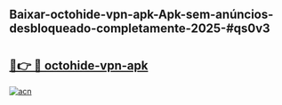 ## Baixar-octohide-vpn-apk-Apk-sem-anúncios-desbloqueado-completamente-2025-#qs0v3

# <h2><a href="https://ainizakaria.my?title=octohide-vpn-apk&ref=20M">🔗👉 🔴 octohide-vpn-apk</a></h2>

[![acn](https://github.com/user-attachments/assets/0f9c940e-d8b0-45ae-aac7-cd30a18b3e1c)](https://ainizakaria.my?title=octohide-vpn-apk&ref=20M)


